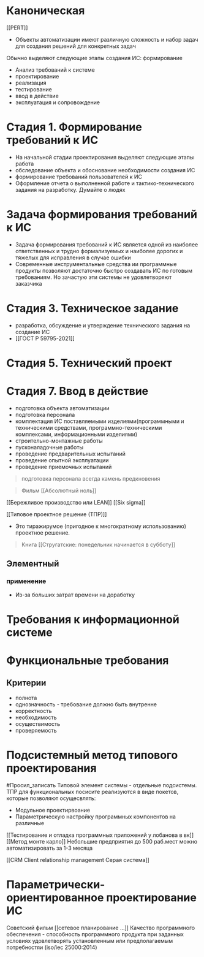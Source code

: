 
# Каноническая

[[PERT]]


- Объекты автоматизации имеют различную сложность и набор задач для создания решений для конкретных задач


Обычно выделяют следующие этапы создания ИС: формирование
- Анализ требований к системе
- проектирование
- реализация
- тестирование
- ввод в действие
- эксплуатация и сопровождение


# Стадия 1. Формирование требований к ИС
- На начальной стадии проектирования выделяют следующие этапы работа
- обследование объекта и обоснование необходимости создания ИС
- формирование требований пользователей к ИС
- Оформление отчета о выполненной работе и тактико-технического задания на разработку.
Думайте о людях 

# Задача формирования требований к ИС
- Задача формирования требований к ИС является одной из наиболее ответственных и трудно формализуемых и наиболее дорогих и тяжелых для исправления в случае ошибки
- Современные инструментальные средства ии программные продукты позволяют достаточно быстро создавать ИС по готовым требованиям. Но зачастую эти системы не удовлетворяют заказчика

# Стадия 3. Техническое задание
- разработка, обсуждение и утверждение технического задания на создание ИС
- [[ГОСТ Р 59795-2021]]
# Стадия 5. Технический проект

# Стадия 7. Ввод в действие
- подготовка объекта автоматизации
- подготовка персонала
- комплектация ИС поставляемыми изделиями(программными и техническими средствами, программно-техническими комплексами, информационными изделиями)
- строительно-монтажные работы
- пусконаладочные работы
- проведение предварительных испытаний
- проведение опытной эксплуатации
- проведение приемочных испытаний

>подготовка персонала всегда камень предкновения 


> Фильм [[Абсолютный ноль]]

[[Бережливое производство или LEAN]]
[[Six sigma]]

[[Типовое проектное решение (ТПР)]]
- Это тиражирумое (пригодное к многократному использованию) проектное решение.

> Книга [[Стругатские: понедельник начинается в субботу]]

## Элементный

### применение
- Из-за больших затрат времени на доработку

# Требования к информационной системе
# Функциональные требования 
## Критерии
- полнота
- однозначность - требование должно быть внутренне 
- корректность
- необходимость
- осуществимость 
- проверяемость
# Подсистемный метод типового проектирования
#Просил_записать
Типовой элемент системы - отдельные подсистемы.
ТПР для функциональных посисите реализуются в виде покетов, которые позволяют осущесвлять:
- Модульное проектирвоание
- Параметрическую настройку программных компонентов на различные

[[Тестирование и отладка программных приложений у лобанова в вк]]
[[Метод монте карло]]
Небольшие предприятия до 500 раб.мест можно автоматизировать за 1-3 месяца

[[CRM Client relationship management Серая система]]

# Параметрически-ориентированное проектирование ИС

Советский фильм [[сетевое планирование ...]]
Качество программного обеспечения - способность программного продукта при заданных условиях удовлетворять установленным или предполагаемым потребностяи (iso/iec 25000:2014)